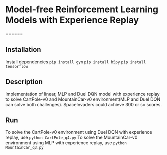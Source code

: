# Model-free Reinforcement Learning Models with Experience Replay
======
## Installation
Install dependencies
`pip install gym`
`pip install h5py`
`pip install tensorflow`

## Description
Implementation of linear, MLP and Duel DQN model with experience replay to solve CartPole-v0 and MountainCar-v0 environment(MLP and Duel DQN can solve both challenges).
SpaceInvaders could achieve 300 or so scores.

## Run
To solve the CartPole-v0 environment using Duel DQN with experience replay, use
`python CartPole_q4.py`
To solve the MountainCar-v0 environment using MLP with experience replay, use
`python MountainCar_q3.py`
